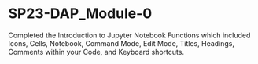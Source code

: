 # SP23-DAP_Module-0
Completed the Introduction to Jupyter Notebook Functions which included Icons, Cells, Notebook, Command Mode, Edit Mode, Titles, Headings, Comments within your Code, and Keyboard shortcuts.

